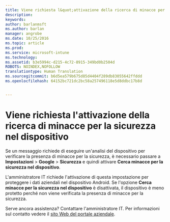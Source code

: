 ```yaml
---
title: Viene richiesta l&quot;attivazione della ricerca di minacce per la sicurezza nel dispositivo | Documentazione Microsoft
description: 
keywords: 
author: barlanmsft
ms.author: barlan
manager: angrobe
ms.date: 10/25/2016
ms.topic: article
ms.prod: 
ms.service: microsoft-intune
ms.technology: 
ms.assetid: b3e5994c-d215-4c72-8915-349bd0b2504d
ROBOTS: NOINDEX,NOFOLLOW
translationtype: Human Translation
ms.sourcegitcommit: b6d5ea579b675d85d4404f289db83055642ffddd
ms.openlocfilehash: 64152bc721dc2bc58a257496118e5d8ddbc17b8d


---
```


# <a name="you-are-asked-to-turn-on-scan-device-for-security-threats"></a>Viene richiesta l'attivazione della ricerca di minacce per la sicurezza nel dispositivo

 Se un messaggio richiede di eseguire un'analisi del dispositivo per verificare la presenza di minacce per la sicurezza, è necessario passare a **Impostazioni** > **Google** > **Sicurezza** e quindi attivare **Cerca minacce per la sicurezza nel dispositivo**.

L'amministratore IT richiede l'attivazione di questa impostazione per proteggere i dati aziendali nel dispositivo Android. Se l'opzione **Cerca minacce per la sicurezza nel dispositivo** è disattivata, il dispositivo è meno protetto perché non viene verificata la presenza di minacce per la sicurezza.

Serve ancora assistenza? Contattare l'amministratore IT. Per informazioni sul contatto vedere il [sito Web del portale aziendale](http://portal.manage.microsoft.com).



<!--HONumber=Dec16_HO2-->


